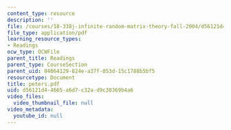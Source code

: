 ```yaml
---
content_type: resource
description: ''
file: /courses/18-338j-infinite-random-matrix-theory-fall-2004/d56121d44665a6d7c32ad9c30369b4a6_peters.pdf
file_type: application/pdf
learning_resource_types:
- Readings
ocw_type: OCWFile
parent_title: Readings
parent_type: CourseSection
parent_uid: 04064129-824e-a37f-053d-15c1788b5bf5
resourcetype: Document
title: peters.pdf
uid: d56121d4-4665-a6d7-c32a-d9c30369b4a6
video_files:
  video_thumbnail_file: null
video_metadata:
  youtube_id: null
---
```

